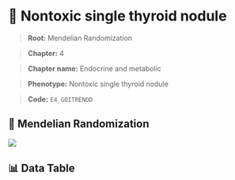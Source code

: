 # 🧪 Nontoxic single thyroid nodule

> **Root:** Mendelian Randomization

> **Chapter:** 4  

> **Chapter name:** Endocrine and metabolic

> **Phenotype:** Nontoxic single thyroid nodule  

> **Code:** `E4_GOITRENOD`

## 🧬 Mendelian Randomization  

<img src="/MR/Figures/Forward/E4_GOITRENOD.png"/>

## 📊 Data Table

<CsvTableMRF src="/public/MR/Data/Forward/E4_GOITRENOD.csv"/>
